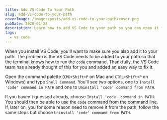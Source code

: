 ```yaml
---
title: Add VS Code To Your Path
slug: add-vs-code-to-your-path
coverImage: /images/posts/add-vs-code-to-your-path/cover.png
pubDate: 2020-01-28
description: Learn how to add VS Code to your path so you can open it from the terminal.
tags:
  - vs code
---
```


When you install VS Code, you'll want to make sure you also add it to your path. The problem is the VS Code needs to be added to your path so that the terminal knows how to run the `code` command. Thankfully, the VS Code team has already thought of this for you and added an easy way to fix it.

Open the command palette (`CMD+Shift+P` on Mac and `CTRL+Shift+P` on Windows) and type `Shell Command`. You'll see two options, one to `Install 'code' command in PATH` and one to `Uninstall 'code' command from PATH`.

If you haven't guessed already, choose `Install 'code' command in PATH`. You should then be able to use the `code` command from the command line. If, later on, you for some reason need to remove it from the path, follow the same steps but choose `Uninstall 'code' command from PATH`.
